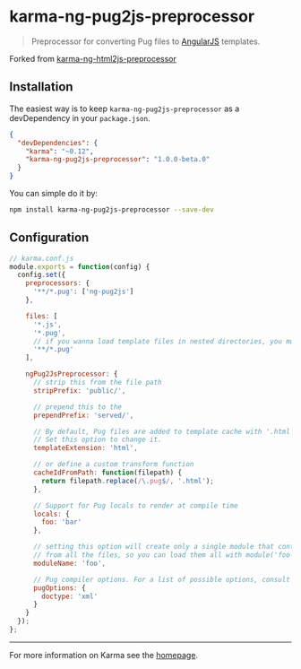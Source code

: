 # karma-ng-pug2js-preprocessor

> Preprocessor for converting Pug files to [AngularJS](http://angularjs.org/) templates.

Forked from [karma-ng-html2js-preprocessor](https://github.com/karma-runner/karma-ng-html2js-preprocessor)

## Installation

The easiest way is to keep `karma-ng-pug2js-preprocessor` as a devDependency in your `package.json`.
```json
{
  "devDependencies": {
    "karma": "~0.12",
    "karma-ng-pug2js-preprocessor": "1.0.0-beta.0"
  }
}
```

You can simple do it by:
```bash
npm install karma-ng-pug2js-preprocessor --save-dev
```

## Configuration
```js
// karma.conf.js
module.exports = function(config) {
  config.set({
    preprocessors: {
      '**/*.pug': ['ng-pug2js']
    },

    files: [
      '*.js',
      '*.pug',
      // if you wanna load template files in nested directories, you must use this
      '**/*.pug'
    ],

    ngPug2JsPreprocessor: {
      // strip this from the file path
      stripPrefix: 'public/',

      // prepend this to the
      prependPrefix: 'served/',

      // By default, Pug files are added to template cache with '.html' extension.
      // Set this option to change it.
      templateExtension: 'html',

      // or define a custom transform function
      cacheIdFromPath: function(filepath) {
        return filepath.replace(/\.pug$/, '.html');
      },

      // Support for Pug locals to render at compile time
      locals: {
        foo: 'bar'
      },

      // setting this option will create only a single module that contains templates
      // from all the files, so you can load them all with module('foo')
      moduleName: 'foo',

      // Pug compiler options. For a list of possible options, consult Pug documentation.
      pugOptions: {
        doctype: 'xml'
      }
    }
  });
};
```

----

For more information on Karma see the [homepage].


[homepage]: http://karma-runner.github.com

